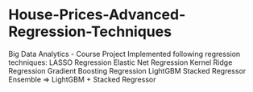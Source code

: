 # House-Prices-Advanced-Regression-Techniques
Big Data Analytics - Course Project
Implemented following regression techniques:
  LASSO Regression
  Elastic Net Regression
  Kernel Ridge Regression
  Gradient Boosting Regression
  LightGBM
  Stacked Regressor
  Ensemble => LightGBM + Stacked Regressor
